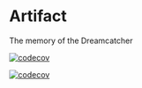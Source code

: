 # Artifact

The memory of the Dreamcatcher

[![codecov](https://codecov.io/github/dreamcatcher-tech/artifact/graph/badge.svg?token=ZWIRKLK99L)](https://codecov.io/github/dreamcatcher-tech/artifact)

[![codecov](https://codecov.io/github/dreamcatcher-tech/artifact/graphs/sunburst.svg?token=ZWIRKLK99L)](https://codecov.io/github/dreamcatcher-tech/artifact/tree/main)
